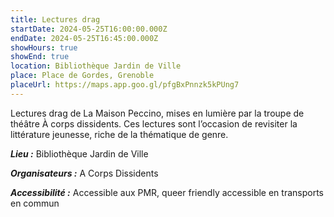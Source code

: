 ```yaml
---
title: Lectures drag
startDate: 2024-05-25T16:00:00.000Z
endDate: 2024-05-25T16:45:00.000Z
showHours: true
showEnd: true
location: Bibliothèque Jardin de Ville
place: Place de Gordes, Grenoble
placeUrl: https://maps.app.goo.gl/pfgBxPnnzk5kPUng7
---
```




Lectures drag de La Maison Peccino, mises en lumière par la troupe de théâtre À corps dissidents. Ces lectures sont l’occasion de revisiter la littérature jeunesse, riche de la thématique de genre.

***Lieu :*** Bibliothèque Jardin de Ville



***Organisateurs :*** A Corps Dissidents

***Accessibilité :*** Accessible aux PMR, queer friendly
accessible en transports en commun



